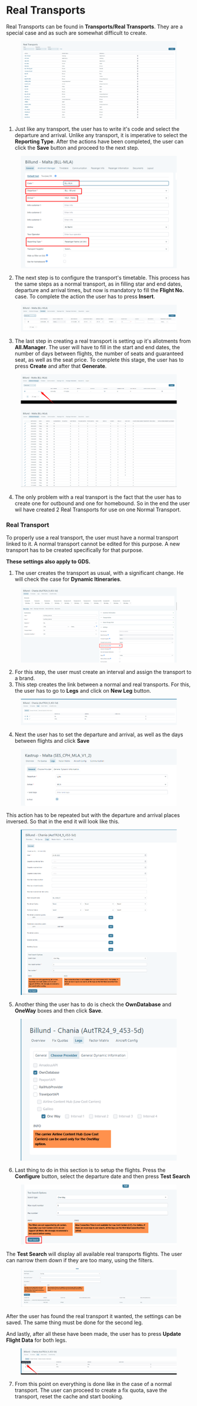 # Real Transports

Real Transports can be found in **Transports/Real Transports**. They are a special case and as such are somewhat difficult to create.

<figure><img src="../.gitbook/assets/image (6) (1) (1) (3).png" alt=""><figcaption></figcaption></figure>

1. Just like any transport, the user has to write it's code and select the departure and arrival. Unlike any transport, it is imperative to select the **Reporting Type**. After the actions have been completed, the user can click the **Save** button and proceed to the next step.

<figure><img src="../.gitbook/assets/image (7) (1) (2).png" alt=""><figcaption></figcaption></figure>

2. The next step is to configure the transport's timetable. This process has the same steps as a normal transport, as in filling star and end dates, departure and arrival times, but now is mandatory to fill the **Flight No.** case. To complete the action the user has to press **Insert**.

<figure><img src="../.gitbook/assets/image (8) (1).png" alt=""><figcaption></figcaption></figure>

3. The last step in creating a real transport is setting up it's allotments from **All.Manager**. The user will have to fill in the start and end dates, the number of days between flights, the number of seats and guaranteed seat, as well as the seat price. To complete this stage, the user has to press **Create** and after that **Generate**.

<figure><img src="../.gitbook/assets/image (10) (1).png" alt=""><figcaption></figcaption></figure>

<figure><img src="../.gitbook/assets/image (11) (1).png" alt=""><figcaption></figcaption></figure>

4. The only problem with a real transport is the fact that the user has to create one for outbound and one for homebound. So in the end the user wil have created 2 Real Transports for use on one Normal Transport.

### Real Transport <a href="#real-transport" id="real-transport"></a>

To properly use a real transport, the user must have a normal transport linked to it. A normal transport cannot be edited for this purpose. A new transport has to be created specifically for that purpose.

**These settings also apply to GDS.**

1. The user creates the transport as usual, with a significant change. He will check the case for **Dynamic Itineraries**.

<figure><img src="../.gitbook/assets/image (12) (2).png" alt=""><figcaption></figcaption></figure>

2. For this step, the user must create an interval and assign the transport to a brand.
3. This step creates the link between a normal and real transports. For this, the user has to go to **Legs** and click on **New Leg** button.

<figure><img src="../.gitbook/assets/image (13) (2).png" alt=""><figcaption></figcaption></figure>

4. Next the user has to set the departure and arrival, as well as the days between flights and click **Save**

<figure><img src="../.gitbook/assets/image (125).png" alt=""><figcaption></figcaption></figure>

This action has to be repeated but with the departure and arrival places inversed. So that in the end it will look like this.

<figure><img src="../.gitbook/assets/image (14) (2).png" alt=""><figcaption></figcaption></figure>

5. Another thing the user has to do is check the **OwnDatabase** and **OneWay** boxes and then click **Save**.

<figure><img src="../.gitbook/assets/image (15) (2).png" alt=""><figcaption></figcaption></figure>

6. Last thing to do in this section is to setup the flights. Press the **Configure** button, select the departure date and then press **Test Search**

<figure><img src="../.gitbook/assets/image (129).png" alt=""><figcaption></figcaption></figure>

The **Test Search** will display all available real transports flights. The user can narrow them down if they are too many, using the filters.&#x20;

<figure><img src="../.gitbook/assets/image (16) (3).png" alt=""><figcaption></figcaption></figure>

After the user has found the real transport it wanted, the settings can be saved. The same thing must be done for the second leg.

And lastly, after all these have been made, the user has to press **Update Flight Data** for both legs.

<figure><img src="../.gitbook/assets/image (17) (2).png" alt=""><figcaption></figcaption></figure>

7. From this point on everything is done like in the case of a normal transport. The user can proceed to create a fix quota, save the transport, reset the cache and start booking.
